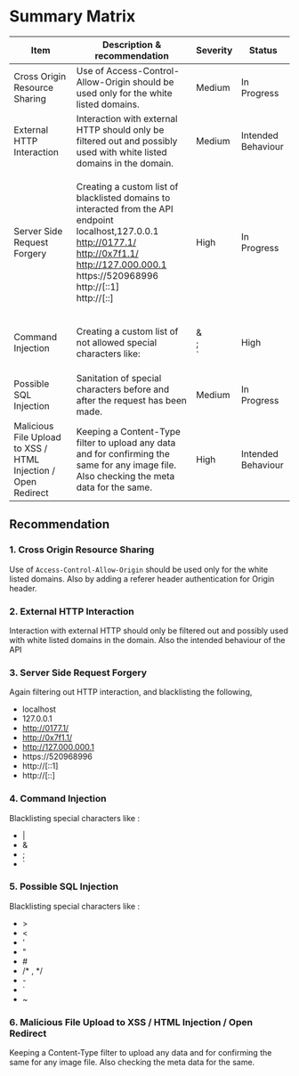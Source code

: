 # Summary Matrix



| Item                                                          | Description & recommendation                                                                                                                                                                                                     | Severity | Status             |
| ------------------------------------------------------------- | -------------------------------------------------------------------------------------------------------------------------------------------------------------------------------------------------------------------------------- | -------- | ------------------ |
| Cross Origin Resource Sharing                                 | Use of Access-Control-Allow-Origin should be used only for the white listed domains.                                                                                                                                             | Medium   | In Progress        |
| External HTTP Interaction                                     | Interaction with external HTTP should only be filtered out and possibly used with white listed domains in the domain.                                                                                                            | Medium   | Intended Behaviour |
| Server Side Request Forgery                                   | <p>Creating a custom list of blacklisted domains to interacted from the API endpoint<br>localhost,127.0.0.1<br>http://0177.1/<br>http://0x7f1.1/<br>http://127.000.000.1<br>https://520968996<br>http://[::1]<br>http://[::]</p> | High     | In Progress        |
| Command Injection                                             | <p>Creating a custom list of not allowed special characters like:<br>|<br>&#x26;<br>;<br>`</p>                                                                                                                                   | High     | In Progress        |
| Possible SQL Injection                                        | Sanitation of special characters before and after the request has been made.                                                                                                                                                     | Medium   | In Progress        |
| Malicious File Upload to XSS / HTML Injection / Open Redirect | Keeping a Content-Type filter to upload any data and for confirming the same for any image file. Also checking the meta data for the same.                                                                                       | High     | Intended Behaviour |

## Recommendation&#x20;

### 1. Cross Origin Resource Sharing&#x20;

Use of `Access-Control-Allow-Origin` should  be used only for the white listed domains. Also by adding a referer header authentication for Origin header.

### 2. External HTTP Interaction

Interaction with external HTTP should only be filtered out and possibly used with white listed domains in the domain. Also the intended behaviour of the API&#x20;

### 3. Server Side Request Forgery&#x20;

Again filtering out HTTP interaction, and blacklisting the following,

* localhost
* 127.0.0.1
* http://0177.1/
* http://0x7f1.1/
* http://127.000.000.1
* https://520968996
* http://\[::1]&#x20;
* http://\[::]

### 4. Command Injection&#x20;

Blacklisting special characters like :

* |
* &
* ;
* \`

### 5. Possible SQL Injection

Blacklisting special characters like :

* \>
* <
* '
* "
* \#
* /\* , \*/
* \-
* \`
* \~

### 6. Malicious File Upload to XSS / HTML Injection / Open Redirect

Keeping a Content-Type filter to upload any data and for confirming the same for any image file. Also checking the meta data for the same.
